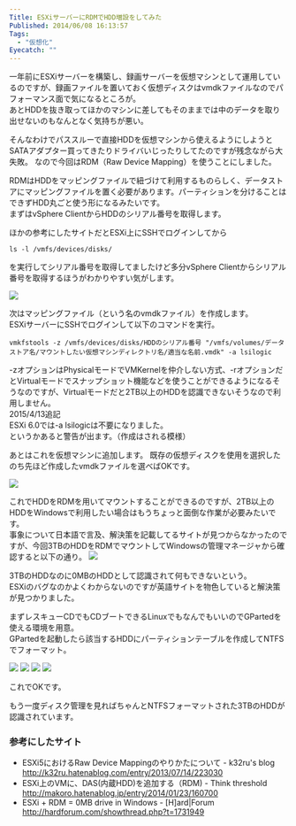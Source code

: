 ```yaml
---
Title: ESXiサーバーにRDMでHDD増設をしてみた
Published: 2014/06/08 16:13:57
Tags:
  - "仮想化"
Eyecatch: ""
---
```

一年前にESXiサーバーを構築し、録画サーバーを仮想マシンとして運用しているのですが、録画ファイルを置いておく仮想ディスクはvmdkファイルなのでパフォーマンス面で気になるところが。  
あとHDDを抜き取ってほかのマシンに差してもそのままでは中のデータを取り出せないのもなんとなく気持ちが悪い。

そんなわけでパススルーで直接HDDを仮想マシンから使えるようにしようとSATAアダプター買ってきたりドライバいじったりしてたのですが残念ながら大失敗。
なので今回はRDM（Raw Device Mapping）を使うことにしました。

RDMはHDDをマッピングファイルで紐づけて利用するものらしく、データストアにマッピングファイルを置く必要があります。パーティションを分けることはできずHDD丸ごと使う形になるみたいです。  
まずはvSphere ClientからHDDのシリアル番号を取得します。

ほかの参考にしたサイトだとESXi上にSSHでログインしてから

`ls -l /vmfs/devices/disks/`

を実行してシリアル番号を取得してましたけど多分vSphere Clientからシリアル番号を取得するほうがわかりやすい気がします。  

![](20140608154025.png) 

次はマッピングファイル（という名のvmdkファイル）を作成します。  
ESXiサーバーにSSHでログインして以下のコマンドを実行。

`vmkfstools -z /vmfs/devices/disks/HDDのシリアル番号 "/vmfs/volumes/データストア名/マウントしたい仮想マシンディレクトリ名/適当な名前.vmdk" -a lsilogic`

-zオプションはPhysicalモードでVMKernelを仲介しない方式、-rオプションだとVirtualモードでスナップショット機能などを使うことができるようになるそうなのですが、Virtualモードだと2TB以上のHDDを認識できないそうなので利用しません。  
2015/4/13追記  
ESXi 6.0では-a lsilogicは不要になりました。  
というかあると警告が出ます。（作成はされる模様）

あとはこれを仮想マシンに追加します。
既存の仮想ディスクを使用を選択したのち先ほど作成したvmdkファイルを選べばOKです。  

![](20140608155304.png) 

これでHDDをRDMを用いてマウントすることができるのですが、2TB以上のHDDをWindowsで利用したい場合はもうちょっと面倒な作業が必要みたいです。  
事象について日本語で言及、解決策を記載してるサイトが見つからなかったのですが、今回3TBのHDDをRDMでマウントしてWindowsの管理マネージャから確認すると以下の通り。
![](20140608155439.png) 

3TBのHDDなのに0MBのHDDとして認識されて何もできないという。  
ESXiのバグなのかよくわからないのですが英語サイトを物色していると解決策が見つかりました。

まずレスキューCDでもCDブートできるLinuxでもなんでもいいのでGPartedを使える環境を用意。  
GPartedを起動したら該当するHDDにパーティションテーブルを作成してNTFSでフォーマット。

![](20140608160518.png) 
![](20140608160526.png) 
![](20140608160538.png) 
![](20140608160542.png) 

これでOKです。

もう一度ディスク管理を見ればちゃんとNTFSフォーマットされた3TBのHDDが認識されています。

### 参考にしたサイト  
- ESXi5におけるRaw Device Mappingのやりかたについて - k32ru's blog  
http://k32ru.hatenablog.com/entry/2013/07/14/223030  
- ESXi上のVMに、DAS(内蔵HDD)を追加する（RDM) - Think threshold  
http://makoro.hatenablog.jp/entry/2014/01/23/160700  
- ESXi + RDM = 0MB drive in Windows - [H]ard|Forum  
http://hardforum.com/showthread.php?t=1731949